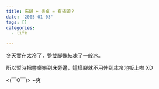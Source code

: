 ```yaml
---
title: 床舖 + 書桌 = 有搞頭？
date: '2005-01-03'
tags: []
categories:
  - life

---
```

冬天實在太冷了，整雙腳像結凍了一般冰。  
  
所以暫時把書桌搬到床旁邊，這樣腳就不用伸到冰冷地板上啦 XD  
  
<(￣O￣)> ~爽